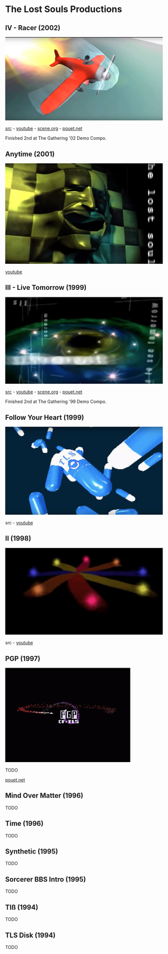 # The Lost Souls Productions

## IV - Racer (2002)
[![screenshot](images/IV-screenshot01.jpg)](https://www.youtube.com/watch?v=mHV_oIYZyEg)

[src](https://github.com/the-lost-souls/IV) - 
[youtube](https://www.youtube.com/watch?v=mHV_oIYZyEg) - 
[scene.org](https://files.scene.org/view/parties/2002/thegathering02/demo/iv_-_racer_by_tls.zip) - 
[pouet.net](http://www.pouet.net/prod.php?which=5555)

Finished 2nd at The Gathering '02 Demo Compo.

## Anytime (2001)
[![screenshot](images/anytime-screenshot01.jpg)](https://www.youtube.com/watch?v=_ubBTbGcLv8)

[youtube](https://www.youtube.com/watch?v=_ubBTbGcLv8)

## III - Live Tomorrow (1999)
[![screenshot](images/III-screenshot01.jpg)](https://www.youtube.com/watch?v=Rd-w4rKwvr4)

[src](https://github.com/the-lost-souls/III) - 
[youtube](https://www.youtube.com/watch?v=Rd-w4rKwvr4) - 
[scene.org](https://files.scene.org/view/parties/1999/thegathering99/demo/tls_iii.zip) - 
[pouet.net](http://www.pouet.net/prod.php?which=5919)

Finished 2nd at The Gathering '99 Demo Compo.

## Follow Your Heart (1999)
[![screenshot](images/FYH-screenshot01.jpg)](https://www.youtube.com/watch?v=u9j6pc9UeRs)

src - 
[youtube](https://www.youtube.com/watch?v=Rd-w4rKwvr4)

## II (1998)
[![screenshot](images/II-screenshot01.jpg)](https://www.youtube.com/watch?v=u9j6pc9UeRs)

src - 
[youtube](https://www.youtube.com/watch?v=SQGvSi6TyXA)

## PGP (1997)
[![screenshot](images/pgp-screenshot01.gif)](https://www.youtube.com/watch?v=u9j6pc9UeRs)

TODO

[pouet.net](http://www.pouet.net/prod.php?which=15848)

## Mind Over Matter (1996)
TODO

## Time (1996)
TODO

## Synthetic (1995)
TODO

## Sorcerer BBS Intro (1995)
TODO

## TIß (1994)
TODO

## TLS Disk (1994)
TODO


